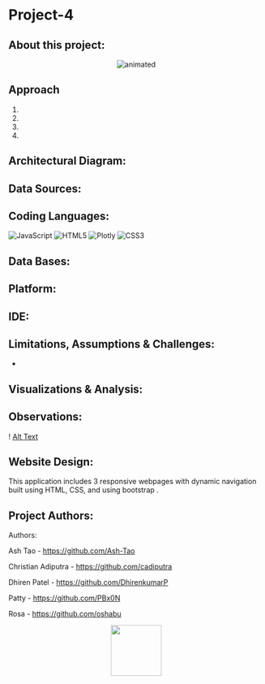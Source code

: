 # Project-4

## About this project:
  
<p align="center">
  <img src="[demo.gif](https://giphy.com/embed/l1J9qujkLCEVPR8is)" alt="animated" />
</p>

## Approach
1. 
2.
3.
4.

## **Architectural Diagram:**

## **Data Sources:**

## **Coding Languages:**
![JavaScript](https://img.shields.io/badge/javascript-%23323330.svg?style=for-the-badge&logo=javascript&logoColor=%23F7DF1E)
![HTML5](https://img.shields.io/badge/html5-%23E34F26.svg?style=for-the-badge&logo=html5&logoColor=white)
![Plotly](https://img.shields.io/badge/Plotly-%233F4F75.svg?style=for-the-badge&logo=plotly&logoColor=white)
![CSS3](https://img.shields.io/badge/css3-%231572B6.svg?style=for-the-badge&logo=css3&logoColor=white)

## **Data Bases:**


## **Platform:**


## **IDE:**


## **Limitations, Assumptions & Challenges:**
- 

## **Visualizations & Analysis:**

## **Observations:**
! [Alt Text](https://media.giphy.com/media/3ohzdJ7FOY1sct67WU/giphy.gif)

## **Website Design:**
This application includes 3 responsive webpages with dynamic navigation built using HTML, CSS, and using bootstrap .

## **Project Authors:**
Authors:

Ash Tao - https://github.com/Ash-Tao

Christian Adiputra - https://github.com/cadiputra

Dhiren Patel - https://github.com/DhirenkumarP

Patty - https://github.com/PBx0N

Rosa - https://github.com/oshabu

<div id="header" align="center">
  <img src="https://media.giphy.com/media/M9gbBd9nbDrOTu1Mqx/giphy.gif" width="100"/>
</div>

